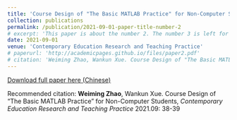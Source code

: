 ```yaml
---
title: 'Course Design of "The Basic MATLAB Practice" for Non-Computer Students'
collection: publications
permalink: /publication/2021-09-01-paper-title-number-2
# excerpt: 'This paper is about the number 2. The number 3 is left for future work.'
date: 2021-09-01
venue: 'Contemporary Education Research and Teaching Practice'
# paperurl: 'http://academicpages.github.io/files/paper2.pdf'
# citation: 'Weiming Zhao, Wankun Xue. Course Design of "The Basic MATLAB Practice" for Non-Computer-Science Students, Contemporary Education Research and Teaching Practice 2021.09: 38-39'
---
```


[Download full paper here (Chinese)](http://zwm0426.github.io/files/针对非计算机专业学生的《MATLAB实践》课程设计.pdf)

Recommended citation: **Weiming Zhao**, Wankun Xue. Course Design of “The Basic MATLAB Practice” for Non-Computer Students, *Contemporary Education Research and Teaching Practice* 2021.09: 38-39

